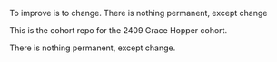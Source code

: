 
To improve is to change. There is nothing permanent, except change


This is the cohort repo for the 2409 Grace Hopper cohort.

There is nothing permanent, except change.


